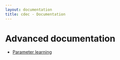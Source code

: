 ```yaml
---
layout: documentation
title: cdec - Documentation
---
```

# Advanced documentation

 - [Parameter learning](training.html)

